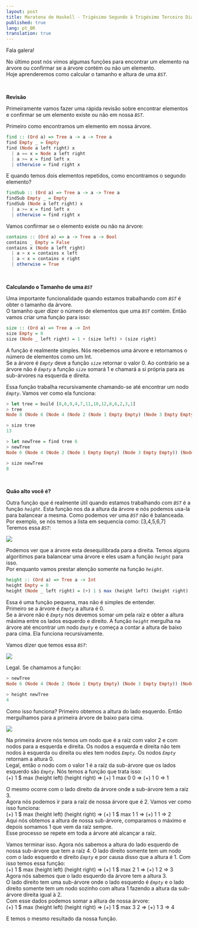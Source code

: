 ```yaml
---
layout: post
title: Maratona de Haskell - Trigésimo Segundo à Trigésimo Terceiro Dia
published: true
lang: pt_BR
translation: true
---
```


Fala galera!

No último post nós vimos algumas funções para encontrar um elemento na árvore ou confirmar se a árvore contém ou não um elemento.  
Hoje aprenderemos como calcular o tamanho e altura de uma *`BST`*.

<br />

**Revisão**

Primeiramente vamos fazer uma rápida revisão sobre encontrar elementos e confirmar se um elemento existe ou não em nossa *`BST`*.

Primeiro como encontramos um elemento em nossa árvore.
```haskell
find :: (Ord a) => Tree a -> a -> Tree a
find Empty _ = Empty
find (Node a left right) x
  | a == x = Node a left right
  | a >= x = find left x
  | otherwise = find right x
```

<!--more-->

E quando temos dois elementos repetidos, como encontramos o segundo elemento?
```haskell
findSub :: (Ord a) => Tree a -> a -> Tree a
findSub Empty _ = Empty
findSub (Node a left right) x
  | a >= x = find left x
  | otherwise = find right x
```

Vamos confirmar se o elemento existe ou não na árvore:
```haskell
contains :: (Ord a) => a -> Tree a -> Bool
contains _ Empty = False
contains x (Node a left right)
  | a > x = contains x left
  | a < x = contains x right
  | otherwise = True
```

<br />

**Calculando o Tamanho de uma *`BST`***

Uma importante funcionalidade quando estamos trabalhando com *`BST`* é obter o tamanho da árvore.  
O tamanho quer dizer o número de elementos que uma *`BST`* contém. Então vamos criar uma função para isso:
```haskell
size :: (Ord a) => Tree a -> Int
size Empty = 0
size (Node _ left right) = 1 + (size left) + (size right)
```
A função é realmente simples. Nós recebemos uma árvore e retornamos o número de elementos como um Int.  
Se a árvore é *`Empty`* deve a função *`size`* retornar o valor 0. Ao contrário se a árvore não é *`Empty`* a função *`size`* somará 1 e chamará a si própria para as sub-árvores na esquerda e direita.  

Essa função trabalha recursivamente chamando-se até encontrar um nodo *`Empty`*.
Vamos ver como ela funciona:
```haskell
> let tree = build [8,6,9,4,7,11,10,12,8,6,2,3,1]
> tree
Node 8 (Node 6 (Node 4 (Node 2 (Node 1 Empty Empty) (Node 3 Empty Empty)) (Node 6 Empty Empty)) (Node 7 Empty (Node 8 Empty Empty))) (Node 9 Empty (Node 11 (Node 10 Empty Empty) (Node 12 Empty Empty)))

> size tree
13

> let newTree = find tree 6
> newTree
Node 6 (Node 4 (Node 2 (Node 1 Empty Empty) (Node 3 Empty Empty)) (Node 6 Empty Empty)) (Node 7 Empty (Node 8 Empty Empty))

> size newTree
8
```

<br />

**Quão alto você é?**

Outra função que é realmente útil quando estamos trabalhando com *`BST`* é a função *`height`*. Esta função nos da a altura da árvore e nós podemos usa-la para balancear a mesma. Como podemos ver uma *`BST`*  não é balanceada.  
Por exemplo, se nós temos a lista em sequencia como: [3,4,5,6,7]  
Teremos essa *`BST`*:  

<image src="{{site.url}}/images/bst_4.png" />

Podemos ver que a árvore esta desequilibrada para a direita. Temos alguns algoritimos para balancear uma árvore e eles usam a função *`height`* para isso.  
Por enquanto vamos prestar atenção somente na função *`height`*.
```haskell
height :: (Ord a) => Tree a -> Int
height Empty = 0
height (Node _ left right) = (+) 1 $ max (height left) (height right)
```

Essa é uma função pequena, mas não é simples de entender.  
Primeiro se a árvore é *`Empty`* a altura é 0.  
Se a árvore não é *`Empty`* nós devemos somar um pela raíz e obter a altura máxima entre os lados esquerdo e direito. A função *`height`* mergulha na árvore até encontrar um nodo *`Empty`* e começa a contar a altura de baixo para cima. Ela funciona recursivamente.  

Vamos dizer que temos essa *`BST`*:

<image src="{{site.url}}/images/bst_3.png" />

Legal. Se chamamos a função:
```haskell
> newTree
Node 6 (Node 4 (Node 2 (Node 1 Empty Empty) (Node 3 Empty Empty)) (Node 6 Empty Empty)) (Node 7 Empty (Node 8 Empty Empty))

> height newTree
4
```

Como isso funciona?
Primeiro obtemos a altura do lado esquerdo. Então mergulhamos para a primeira árvore de baixo para cima.

<image src="{{site.url}}/images/bst_5.png" />

Na primeira árvore nós temos um nodo que é a raíz com valor 2 e com nodos para a esquerda e direita. Os nodos a esquerda e direita não tem nodos à esquerda ou direita ou eles tem nodos *`Empty`*. Os nodos *`Empty`* retornam a altura 0.  
Legal, então o nodo com o valor 1 é a raíz da sub-árvore que os lados esquerdo são *`Empty`*. Nós temos a função que trata isso:  
(+) 1 $ max (height left) (height right) => (+) 1 max 0 0 => (+) 1 0 => 1  

O mesmo ocorre com o lado direito da árvore onde a sub-árvore tem a raíz 3.  
Agora nós podemos ir para a raíz de nossa árvore que é 2. Vamos ver como isso funciona:  
(+) 1 $ max (height left) (height right) => (+) 1 $ max 1 1 => (+) 1 1 => 2  
Aqui nós obtemos a altura de nossa sub-árvore, comparamos o máximo e depois somamos 1 que vem da raíz sempre.  
Esse processo se repete em toda a árvore até alcançar a raíz.

Vamos terminar isso. Agora nós sabemos a altura do lado esquerdo de nossa sub-árvore que tem a raíz 4. O lado direito somente tem um nodo com o lado esquerdo e direito *`Empty`* e por causa disso que a altura é 1. Com isso temos essa função:  
(+) 1 $ max (height left) (height right) => (+) 1 $ max 2 1 => (+) 1 2 => 3  
Agora nós sabemos que o lado esquerdo da árvore tem a altura 3.  
O lado direito tem uma sub-árvore onde o lado esquerdo é *`Empty`* e o lado direito somente tem um nodo sozinho com altura 1 fazendo a altura da sub-árvore direita igual à 2.  
Com esse dados podemos somar a altura de nossa árvore:  
(+) 1 $ max (height left) (height right) => (+) 1 $ max 3 2 => (+) 1 3 => 4  

E temos o mesmo resultado da nossa função.

